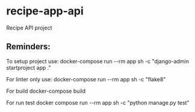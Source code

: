 # recipe-app-api
Recipe API project

## Reminders:
To setup project use:
docker-compose run --rm app sh -c "django-admin startproject app ."

For linter only use:
docker-compose run --rm app sh -c "flake8"

For build
docker-compose build

For run test
docker compose run --rm app sh -c "python manage.py test"